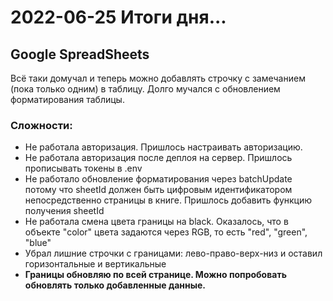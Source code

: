 # 2022-06-25 Итоги дня...

## Google SpreadSheets
Всё таки домучал и теперь можно добавлять строчку с замечанием (пока только одним) в таблицу.
Долго мучался с обновлением форматирования таблицы.

### Сложности:
- Не работала авторизация. Пришлось настраивать авторизацию.
- Не работала авторизация после деплоя на сервер. Пришлось прописывать токены в .env
- Не работало обновление форматирования через batchUpdate потому что sheetId должен быть цифровым идентификатором непосредственно страницы в книге. Пришлось добавить функцию получения sheetId
- Не работала смена цвета границы на black. Оказалось, что в объекте "color" цвета задаются через RGB, то есть "red", "green", "blue"
- Убрал лишние строчки с границами: лево-право-верх-низ и оставил горизонтальные и вертикальные
- **Границы обновляю по всей странице. Можно попробовать обновлять только добавленные данные.**




